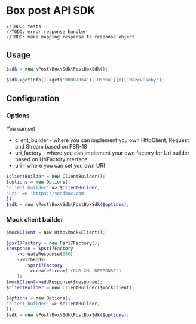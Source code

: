 # Box post API SDK
    //TODO: tests
    //TODO: error response handler
    //TODO: make mapping response to response object

## Usage
```php
$sdk = new \Post\Box\Sdk\PostBoxSdk();

$sdk->getInfo()->get('00007064')['Osoba'][0]['NazevOsoby'];
```

## Configuration
### Options
You can set 
- client_builder - where you can implement you own HttpClient, Request and Stream based on PSR-18 
- uri_factory - where you can implement your own factory for Uri builder based on UriFactoryInterface
- uri - where you can set you own URI
```php
$clientBuilder = new ClientBuilder();
$options = new Options([
'client_builder' => $clientBuilder,
'uri' => 'https://sandbox.com'
]);
$sdk = new \Post\Box\Sdk\PostBoxSdk($options);
```
### Mock client builder

```php
$mockClient = new Http\Mock\Client();

$psr17Factory = new Psr17Factory();
$response = $psr17Factory
    ->createResponse(200)
    ->withBody(
        $psr17Factory
        ->createStream('YOUR XML RESPONSE')
    );
$mockClient->addResponse($response);
$clientBuilder = new ClientBuilder($mockClient);

$options = new Options([
'client_builder' => $clientBuilder,
]);
$sdk = new \Post\Box\Sdk\PostBoxSdk($options);
```
